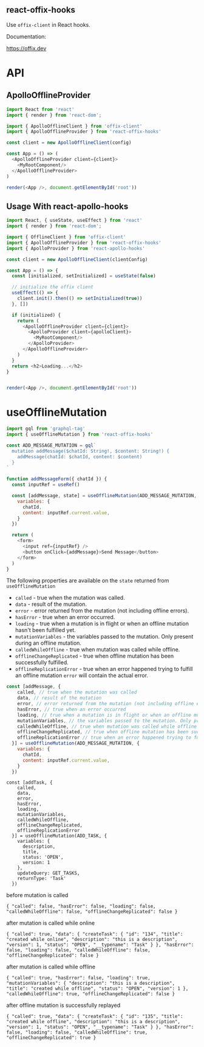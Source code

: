 ## react-offix-hooks

Use `offix-client` in React hooks.

Documentation:

https://offix.dev

# API

## ApolloOfflineProvider

```javascript
import React from 'react'
import { render } from 'react-dom';

import { ApolloOfflineClient } from 'offix-client'
import { ApolloOfflineProvider } from 'react-offix-hooks'

const client = new ApolloOfflineClient(config)

const App = () => (
  <ApolloOfflineProvider client={client}>
    <MyRootComponent/>
  </ApolloOfflineProvider>
)

render(<App />, document.getElementById('root'))
```

## Usage With react-apollo-hooks

```javascript
import React, { useState, useEffect } from 'react'
import { render } from 'react-dom';

import { OfflineClient } from 'offix-client'
import { ApolloOfflineProvider } from 'react-offix-hooks'
import { ApolloProvider } from 'react-apollo-hooks'

const client = new ApolloOfflineClient(clientConfig)

const App = () => {
  const [initialized, setInitialized] = useState(false)

  // initialize the offix client
  useEffect(() => {
    client.init().then(() => setInitialized(true))
  }, [])

  if (initialized) {
    return (
      <ApolloOfflineProvider client={client}>
        <ApolloProvider client={apolloClient}>
          <MyRootComponent/>
        </ApolloProvider>
      </ApolloOfflineProvider>
    )
  }
  return <h2>Loading...</h2>
}


render(<App />, document.getElementById('root'))
```

# useOfflineMutation

```javascript
import gql from 'graphql-tag'
import { useOfflineMutation } from 'react-offix-hooks'

const ADD_MESSAGE_MUTATION = gql`
  mutation addMessage($chatId: String!, $content: String!) {
    addMessage(chatId: $chatId, content: $content)
  }
`

function addMessageForm({ chatId }) {
  const inputRef = useRef()

  const [addMessage, state] = useOfflineMutation(ADD_MESSAGE_MUTATION, {
    variables: {
      chatId,
      content: inputRef.current.value,
    }
  })

  return (
    <form>
      <input ref={inputRef} />
      <button onClick={addMessage}>Send Message</button>
    </form>
  )
}
```

The following properties are available on the `state` returned from `useOfflineMutation`


* `called` - true when the mutation was called.
* `data` - result of the mutation.
* `error` - error returned from the mutation (not including offline errors).
* `hasError` - true when an error occurred.
* `loading` - true when a mutation is in flight or when an offline mutation hasn't been fulfilled yet.
* `mutationVariables` - the variables passed to the mutation. Only present during an offline mutation.
* `calledWhileOffline` - true when mutation was called while offline.
* `offlineChangeReplicated` - true when offline mutation has been successfully fulfilled.
* `offlineReplicationError` - true when an error happened trying to fulfill an offline mutation `error` will contain the actual error.


```js
const [addMessage, {
    called, // true when the mutation was called
    data, // result of the mutation
    error, // error returned from the mutation (not including offline errors)
    hasError, // true when an error occurred
    loading, // true when a mutation is in flight or when an offline mutation hasn't been fulfilled yet
    mutationVariables, // the variables passed to the mutation. Only present during an offline mutation
    calledWhileOffline, // true when mutation was called while offline
    offlineChangeReplicated, // true when offline mutation has been successfully fulfilled
    offlineReplicationError // true when an error happened trying to fulfill an offline mutation `error` will contain the actual error
  }] = useOfflineMutation(ADD_MESSAGE_MUTATION, {
    variables: {
      chatId,
      content: inputRef.current.value,
    }
  })
```

```
const [addTask, {
    called,
    data,
    error,
    hasError,
    loading,
    mutationVariables,
    calledWhileOffline,
    offlineChangeReplicated,
    offlineReplicationError
  }] = useOfflineMutation(ADD_TASK, {
    variables: {
      description,
      title,
      status: 'OPEN',
      version: 1
    },
    updateQuery: GET_TASKS,
    returnType: 'Task'
  })
```

before mutation is called

```
{ "called": false, "hasError": false, "loading": false, "calledWhileOffline": false, "offlineChangeReplicated": false }
```

after mutation is called while online

```
{ "called": true, "data": { "createTask": { "id": "134", "title": "created while online", "description": "this is a description", "version": 1, "status": "OPEN", "__typename": "Task" } }, "hasError": false, "loading": false, "calledWhileOffline": false, "offlineChangeReplicated": false }
```

after mutation is called while offline

```
{ "called": true, "hasError": false, "loading": true, "mutationVariables": { "description": "this is a description", "title": "created while offline", "status": "OPEN", "version": 1 }, "calledWhileOffline": true, "offlineChangeReplicated": false }
```

after offline mutation is successfully replayed

```
{ "called": true, "data": { "createTask": { "id": "135", "title": "created while offline", "description": "this is a description", "version": 1, "status": "OPEN", "__typename": "Task" } }, "hasError": false, "loading": false, "calledWhileOffline": true, "offlineChangeReplicated": true }
```